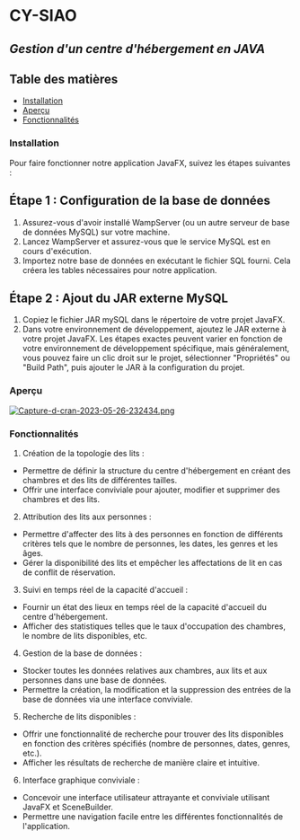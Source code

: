 # **CY-SIAO**
## *Gestion d'un centre d'hébergement en JAVA*


## Table des matières
- [Installation](#installation)
- [Aperçu](#aperçu)
- [Fonctionnalités](#fonctionnalités)


### Installation
Pour faire fonctionner notre application JavaFX, suivez les étapes suivantes :

## Étape 1 : Configuration de la base de données
1. Assurez-vous d'avoir installé WampServer (ou un autre serveur de base de données MySQL) sur votre machine.
2. Lancez WampServer et assurez-vous que le service MySQL est en cours d'exécution.
3. Importez notre base de données en exécutant le fichier SQL fourni. Cela créera les tables nécessaires pour notre application.


## Étape 2 : Ajout du JAR externe MySQL
1. Copiez le fichier JAR mySQL dans le répertoire de votre projet JavaFX.
2. Dans votre environnement de développement, ajoutez le JAR externe à votre projet JavaFX. Les étapes exactes peuvent varier en fonction de votre environnement de développement spécifique, mais généralement, vous pouvez faire un clic droit sur le projet, sélectionner "Propriétés" ou "Build Path", puis ajouter le JAR à la configuration du projet.

### Aperçu

[![Capture-d-cran-2023-05-26-232434.png](https://i.postimg.cc/LXbmkTFz/Capture-d-cran-2023-05-26-232434.png)](https://postimg.cc/qh2f42RR)


### Fonctionnalités 

1. Création de la topologie des lits :

- Permettre de définir la structure du centre d'hébergement en créant des chambres et des lits de différentes tailles.
- Offrir une interface conviviale pour ajouter, modifier et supprimer des chambres et des lits.

2. Attribution des lits aux personnes :

- Permettre d'affecter des lits à des personnes en fonction de différents critères tels que le nombre de personnes, les dates, les genres et les âges.
- Gérer la disponibilité des lits et empêcher les affectations de lit en cas de conflit de réservation.

3. Suivi en temps réel de la capacité d'accueil :

- Fournir un état des lieux en temps réel de la capacité d'accueil du centre d'hébergement.
- Afficher des statistiques telles que le taux d'occupation des chambres, le nombre de lits disponibles, etc.

4. Gestion de la base de données :

- Stocker toutes les données relatives aux chambres, aux lits et aux personnes dans une base de données.
- Permettre la création, la modification et la suppression des entrées de la base de données via une interface conviviale.
 
5. Recherche de lits disponibles :

- Offrir une fonctionnalité de recherche pour trouver des lits disponibles en fonction des critères spécifiés (nombre de personnes, dates, genres, etc.).
- Afficher les résultats de recherche de manière claire et intuitive.

6. Interface graphique conviviale :

- Concevoir une interface utilisateur attrayante et conviviale utilisant JavaFX et SceneBuilder.
- Permettre une navigation facile entre les différentes fonctionnalités de l'application.
